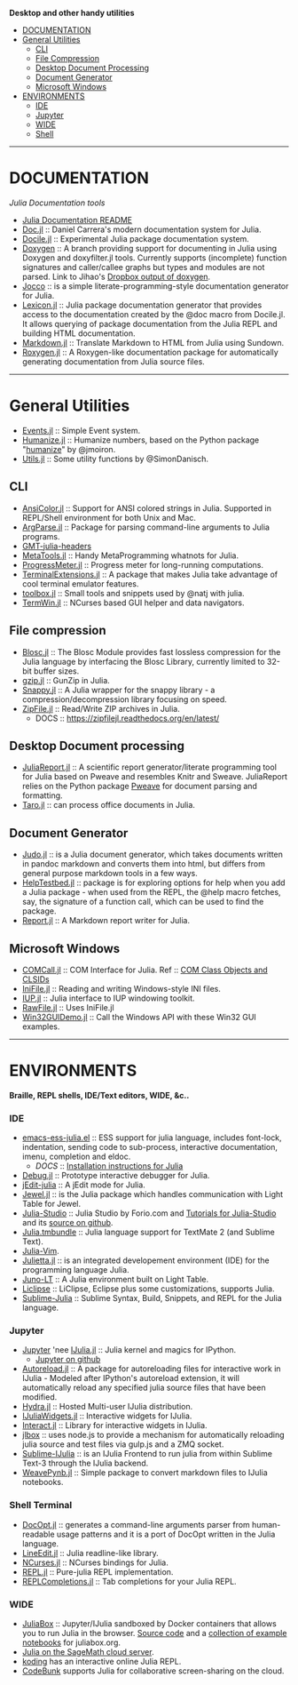 **Desktop and other handy utilities**

- [DOCUMENTATION](#documentation)
- [General Utilities](#general-utilities)
   - [CLI](#cli)
   - [File Compression](#file-compression)
   - [Desktop Document Processing](#desktop-document-processing)
   - [Document Generator](#document-generator) 
   - [Microsoft Windows](#microsoft-windows)
- [ENVIRONMENTS](#environments)
   - [IDE](#ide)
   - [Jupyter](#jupyter)
   - [WIDE](#wide) 
   - [Shell](#shell)

----
        
# DOCUMENTATION
*Julia Documentation tools*
- [Julia Documentation README](https://github.com/JuliaLang/julia/blob/master/doc/README.md)
- [Doc.jl](https://github.com/dcarrera/Doc.jl) :: Daniel Carrera's modern documentation system for Julia.
- [Docile.jl](https://github.com/MichaelHatherly/Docile.jl) :: Experimental Julia package documentation system.
- [Doxygen](https://github.com/jiahao/julia/tree/cjh/doxygen) :: A branch providing support for documenting in Julia using Doxygen and doxyfilter.jl tools. Currently supports (incomplete) function signatures and caller/callee graphs but types and modules are not parsed. Link to Jihao's [Dropbox output of doxygen](https://www.dropbox.com/sh/u4ueu6t8keabftl/AAA4spkqRLpy-FxLS_f-FXlqa?dl=0). 
- [Jocco](http://lcw.github.com/jocco/) :: is a simple literate-programming-style documentation generator for Julia.
- [Lexicon.jl](https://github.com/MichaelHatherly/Lexicon.jl) :: Julia package documentation generator that provides access to the documentation created by the @doc macro from Docile.jl. It allows querying of package documentation from the Julia REPL and building HTML documentation.
- [Markdown.jl](https://github.com/johnmyleswhite/Markdown.jl) :: Translate Markdown to HTML from Julia using Sundown.
- [Roxygen.jl](https://github.com/johnmyleswhite/Roxygen.jl) :: A Roxygen-like documentation package for automatically generating documentation from Julia source files.

----

# General Utilities 
+ [Events.jl](https://github.com/SimonDanisch/Events.jl) :: Simple Event system.
+ [Humanize.jl](https://github.com/IainNZ/Humanize.jl) :: Humanize numbers, based on the Python package "[humanize](https://github.com/jmoiron/humanize)" by @jmoiron.
+ [Utils.jl](https://github.com/SimonDanisch/Utils.jl) :: Some utility functions by @SimonDanisch.

## CLI 
- [AnsiColor.jl](https://github.com/Aerlinger/AnsiColor.jl) :: Support for ANSI colored strings in Julia. Supported in REPL/Shell environment for both Unix and Mac.
- [ArgParse.jl](https://github.com/carlobaldassi/ArgParse.jl) :: Package for parsing command-line arguments to Julia programs.
- [GMT-julia-headers](https://github.com/meggart/GMT-julia-headers)
- [MetaTools.jl](https://github.com/burrowsa/MetaTools.jl) :: Handy MetaProgramming whatnots for Julia.
- [ProgressMeter.jl](https://github.com/timholy/ProgressMeter.jl) :: Progress meter for long-running computations.
- [TerminalExtensions.jl](https://github.com/loladiro/TerminalExtensions.jl) :: A package that makes Julia take advantage of cool terminal emulator features.
- [toolbox.jl](https://github.com/natj/toolbox.jl) :: Small tools and snippets used by @natj with julia.
- [TermWin.jl](https://github.com/tonyhffong/TermWin.jl) :: NCurses based GUI helper and data navigators.

## File compression 
+ [Blosc.jl](https://github.com/stevengj/Blosc.jl) :: The Blosc Module provides fast lossless compression for the Julia language by interfacing the Blosc Library, currently limited to 32-bit buffer sizes.
+ [gzip.jl](https://github.com/jvns/gzip.jl) :: GunZip in Julia.
+ [Snappy.jl](https://github.com/bicycle1885/Snappy.jl) :: A Julia wrapper for the snappy library - a compression/decompression library focusing on speed.
+ [ZipFile.jl](https://github.com/fhs/ZipFile.jl) :: Read/Write ZIP archives in Julia.
   * DOCS :: https://zipfilejl.readthedocs.org/en/latest/

## Desktop Document processing 
- [JuliaReport.jl](https://github.com/mpastell/JuliaReport.jl) :: A scientific report generator/literate programming tool for Julia based on Pweave and resembles Knitr and Sweave. JuliaReport relies on the Python package [Pweave](https://github.com/mpastell/Pweave) for document parsing and formatting.
- [Taro.jl](https://github.com/aviks/Taro.jl) :: can process office documents in Julia.

## Document Generator 
- [Judo.jl](https://github.com/dcjones/Judo.jl) :: is a Julia document generator, which takes documents written in pandoc markdown and converts them into html, but differs from general purpose markdown tools in a few ways.
- [HelpTestbed.jl](https://github.com/tshort/HelpTestbed.jl) :: package is for exploring options for help when you add a Julia package - when used from the REPL, the @help macro fetches, say, the signature of a function call, which can be used to find the package.
- [Report.jl](https://github.com/sveme/Report.jl) :: A Markdown report writer for Julia.

## Microsoft Windows
- [COMCall.jl](https://github.com/ihnorton/COMCall.jl) :: COM Interface for Julia. Ref :: [COM Class Objects and CLSIDs](http://msdn.microsoft.com/en-us/library/windows/desktop/ms678406%28v=vs.85%29.aspx)
- [IniFile.jl](https://github.com/JuliaLang/IniFile.jl) :: Reading and writing Windows-style INI files.
- [IUP.jl](https://github.com/joa-quim/IUP.jl) :: Julia interface to IUP windowing toolkit.
- [RawFile.jl](https://github.com/tknopp/RawFile.jl) :: Uses IniFile.jl
- [Win32GUIDemo.jl](https://github.com/ihnorton/Win32GUIDemo.jl) :: Call the Windows API with these Win32 GUI examples.

----

# ENVIRONMENTS
**Braille, REPL shells, IDE/Text editors, WIDE, &c..**

### IDE
- [emacs-ess-julia.el](https://github.com/emacs-ess/ESS/blob/master/lisp/ess-julia.el) :: ESS support for julia language, includes font-lock, indentation, sending code to sub-process, interactive documentation, imenu, completion and eldoc. 
   * _DOCS_ :: [Installation instructions for Julia](https://github.com/emacs-ess/ESS/wiki/Julia)
- [Debug.jl](https://github.com/toivoh/Debug.jl) :: Prototype interactive debugger for Julia.
- [jEdit-julia](https://github.com/tuckerkevin/jedit-julia) :: A jEdit mode for Julia.
- [Jewel.jl](https://github.com/one-more-minute/Jewel.jl) :: is the Julia package which handles communication with Light Table for Jewel.
- [Julia-Studio](http://forio.com/products/julia-studio/) :: Julia Studio by Forio.com and [Tutorials for Julia-Studio](http://forio.com/products/julia-studio/tutorials/) and its [source on github](https://github.com/forio/julia-tutorials).
- [Julia.tmbundle](https://github.com/nanoant/Julia.tmbundle) :: Julia language support for TextMate 2 (and Sublime Text).
- [Julia-Vim](https://github.com/JuliaLang/julia-vim).
- [Julietta.jl](https://github.com/tknopp/Julietta.jl) :: is an integrated developement environment (IDE) for the programming language Julia.
- [Juno-LT](https://github.com/one-more-minute/Juno-LT) :: A Julia environment built on Light Table.
- [Liclipse](http://brainwy.github.io/liclipse/) :: LiClipse, Eclipse plus some customizations, supports Julia. 
- [Sublime-Julia](https://github.com/quinnj/Sublime-Julia) :: Sublime Syntax, Build, Snippets, and REPL for the Julia language.


### Jupyter
- [Jupyter](http://jupyter.org) 'nee [IJulia.jl](https://github.com/JuliaLang/IJulia.jl) :: Julia kernel and magics for IPython.
   - [Jupyter on github](https://github.com/jupyter)
- [Autoreload.jl](https://github.com/malmaud/Autoreload.jl) :: A package for autoreloading files for interactive work in IJulia - Modeled after IPython's autoreload extension, it will automatically reload any specified julia source files that have been modified. 
- [Hydra.jl](https://github.com/loladiro/Hydra.jl) :: Hosted Multi-user IJulia distribution.
- [IJuliaWidgets.jl](https://github.com/shashi/IJuliaWidgets.jl) :: Interactive widgets for IJulia.
- [Interact.jl](https://github.com/shashi/Interact.jl) :: Library for interactive widgets in IJulia.
- [jlbox](https://github.com/compressed/jlbox) :: uses node.js to provide a mechanism for automatically reloading julia source and test files via gulp.js and a ZMQ socket.
- [Sublime-IJulia](https://github.com/quinnj/Sublime-IJulia) :: is an IJulia Frontend to run julia from within Sublime Text-3 through the IJulia backend.
- [WeavePynb.jl](https://github.com/jverzani/WeavePynb.jl) :: Simple package to convert markdown files to IJulia notebooks.


### Shell Terminal
- [DocOpt.jl](https://github.com/bicycle1885/DocOpt.jl) :: generates a command-line arguments parser from human-readable usage patterns and it is a port of DocOpt written in the Julia language.
- [LineEdit.jl](https://github.com/loladiro/LineEdit.jl) :: Julia readline-like library.
- [NCurses.jl](https://github.com/loladiro/NCurses.jl) :: NCurses bindings for Julia.
- [REPL.jl](https://github.com/loladiro/REPL.jl) :: Pure-julia REPL implementation.
- [REPLCompletions.jl](https://github.com/loladiro/REPLCompletions.jl) :: Tab completions for your Julia REPL.

### WIDE
- [JuliaBox](http://www.juliabox.org/) :: Jupyter/IJulia sandboxed by Docker containers that allows you to run Julia in the browser. [Source code](https://github.com/JuliaLang/JuliaBox) and a [collection of example notebooks](https://github.com/shashi/IJuliaNotebooks) for juliabox.org.
- [Julia on the SageMath cloud server](https://cloud.sagemath.com).
- [koding](https://koding.com/Julia) has an interactive online Julia REPL.
- [CodeBunk](http://codebunk.com) supports Julia for collaborative screen-sharing on the cloud.

